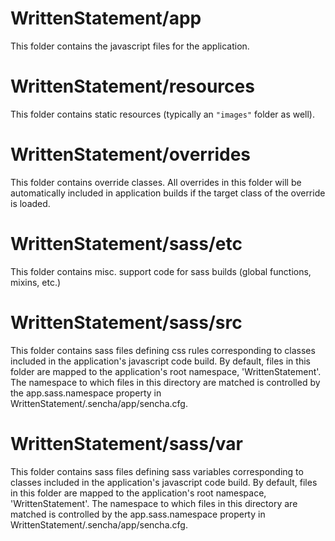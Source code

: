# WrittenStatement/app

This folder contains the javascript files for the application.

# WrittenStatement/resources

This folder contains static resources (typically an `"images"` folder as well).

# WrittenStatement/overrides

This folder contains override classes. All overrides in this folder will be 
automatically included in application builds if the target class of the override
is loaded.

# WrittenStatement/sass/etc

This folder contains misc. support code for sass builds (global functions, 
mixins, etc.)

# WrittenStatement/sass/src

This folder contains sass files defining css rules corresponding to classes
included in the application's javascript code build.  By default, files in this 
folder are mapped to the application's root namespace, 'WrittenStatement'. The
namespace to which files in this directory are matched is controlled by the
app.sass.namespace property in WrittenStatement/.sencha/app/sencha.cfg. 

# WrittenStatement/sass/var

This folder contains sass files defining sass variables corresponding to classes
included in the application's javascript code build.  By default, files in this 
folder are mapped to the application's root namespace, 'WrittenStatement'. The
namespace to which files in this directory are matched is controlled by the
app.sass.namespace property in WrittenStatement/.sencha/app/sencha.cfg. 
